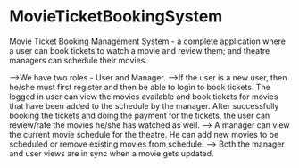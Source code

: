 # MovieTicketBookingSystem


Movie Ticket Booking Management System - a complete application where a user can book tickets to watch a movie and review them; and theatre managers can schedule their movies.

-->We have two roles - User and Manager.
-->If the user is a new user, then he/she must first register and then be able to login to book tickets. The logged in user can view the movies available and book tickets for movies that have been added to the schedule by the manager. After successfully booking the tickets and doing the payment for the tickets, the user can review/rate the movies he/she has watched as well.
-->	A manager can view the current movie schedule for the
theatre. He can add new movies to be scheduled or remove existing movies from schedule.
-->	Both the manager and user views are in sync when a movie
gets updated.
